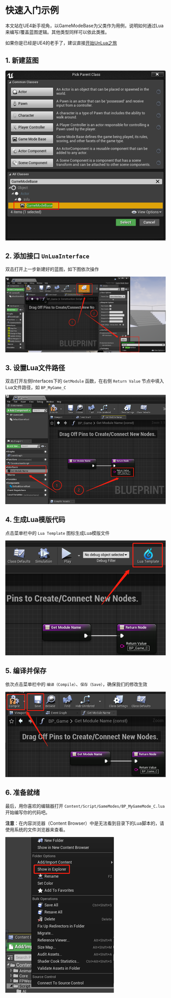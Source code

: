 #  快速入门示例

本文站在UE4新手视角，以GameModeBase为父类作为用例，说明如何通过Lua来编写/覆盖蓝图逻辑。其他类型同样可以依此类推。

如果你是已经是UE4的老手了，建议直接[开始UnLua之旅](../README.md#开始UnLua之旅)

##  1. 新建蓝图
![新建蓝图](Images/create_blueprint.png)
  
##  2. 添加接口 `UnLuaInterface`
双击打开上一步新建好的蓝图，如下图依次操作

![添加接口](Images/implement_UnLuaInterface.png)
 
##  3. 设置Lua文件路径
双击打开左侧Interfaces下的 `GetModule` 函数，在右侧 `Return Value` 节点中填入Lua文件路径，如 `BP_MyGame_C`

![设置路径](Images/implement_GetModuleName.png)

##  4. 生成Lua模版代码
点击菜单栏中的 `Lua Template` 图标生成Lua模版文件

![生成模板代码](Images/generate_lua_template.png)

##  5. 编译并保存
依次点击菜单栏中的 `编译（Compile）`、`保存（Save）`，确保我们的修改生效

![编译保存](Images/compile_and_save.png)

##  6. 准备就绪
最后，用你喜欢的编辑器打开 `Content/Script/GameModes/BP_MyGameMode_C.lua` 开始编写你的代码吧。

**注意**：在内容浏览器（Content Browser）中是无法看到目录下的Lua脚本的，请使用系统的文件浏览器来查看。

![在文件浏览器中查看](Images/show_in_explorer.png)
